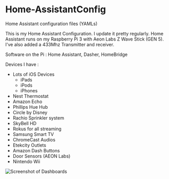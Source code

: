 # Home-AssistantConfig
Home Assistant configuration files (YAMLs)

This is my Home Assistant Configuration.  I update it pretty regularly. 
Home Assistant runs on my Raspberry Pi 3 with Aeon Labs Z Wave Stick (GEN 5). I've also added a 433Mhz Transmitter and receiver.

Software on the Pi : Home Assistant, Dasher, HomeBridge

Devices I have : 
* Lots of iOS Devices
    * iPads
    * iPods
    * iPhones
* Nest Thermostat
* Amazon Echo 
* Phillips Hue Hub
* Circle by Disney
* Rachio Sprinkler system
* SkyBell HD
* Rokus for all streaming
* Samsung Smart TV
* ChromeCast Audios
* Etekcity Outlets
* Amazon Dash Buttons
* Door Sensors (AEON Labs)
* Nintendo Wii

![Screenshot of Dashboards](https://i.imgur.com/HyriksZ.png)

